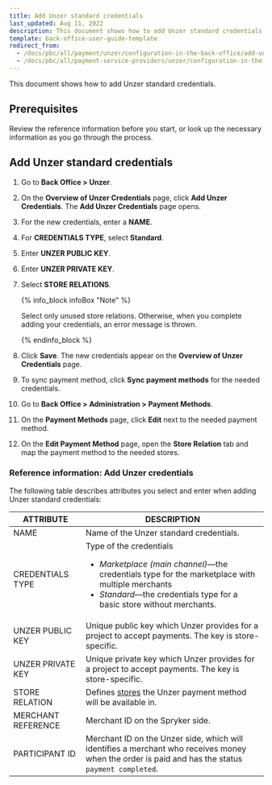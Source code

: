 ```yaml
---
title: Add Unzer standard credentials
last_updated: Aug 11, 2022
description: This document shows how to add Unzer standard credentials
template: back-office-user-guide-template
redirect_from:
  - /docs/pbc/all/payment/unzer/configuration-in-the-back-office/add-unzer-standard-credentails.html
  - /docs/pbc/all/payment-service-providers/unzer/configuration-in-the-back-office/add-unzer-standard-credentails.html
---
```


This document shows how to add Unzer standard credentials.

## Prerequisites

Review the reference information before you start, or look up the necessary information as you go through the process.

## Add Unzer standard credentials

   1. Go to **Back Office > Unzer**.
   2. On the **Overview of Unzer Credentials** page, click **Add Unzer Credentials**.
      The **Add Unzer Credentials** page opens.
   3. For the new credentials, enter a **NAME**.
   4. For **CREDENTIALS TYPE**, select **Standard**.
   5. Enter **UNZER PUBLIC KEY**.
   6. Enter **UNZER PRIVATE KEY**.
   7. Select **STORE RELATIONS**.

      {% info_block infoBox "Note" %}

      Select only unused store relations. Otherwise, when you complete adding your credentials, an error message is thrown.

      {% endinfo_block %}

   8. Click **Save**. The new credentials appear on the **Overview of Unzer Credentials** page.
   9. To sync payment method, click **Sync payment methods** for the needed credentials.
   10. Go to **Back Office > Administration > Payment Methods**.
   11. On the **Payment Methods** page, click **Edit** next to the needed payment method.
   12. On the **Edit Payment Method** page, open the **Store Relation** tab and map the payment method to the needed stores.

### Reference information: Add Unzer credentials

The following table describes attributes you select and enter when adding Unzer standard credentials:

| ATTRIBUTE | DESCRIPTION |
|-|-|
| NAME | Name of the Unzer standard credentials. |
| CREDENTIALS TYPE | Type of the credentials <ul><li>*Marketplace (main channel)*—the credentials type for the marketplace with multiple merchants</li><li>*Standard*—the credentials type for a basic store without merchants.</li></ul> |
| UNZER PUBLIC KEY | Unique public key which Unzer provides for a project to accept payments. The key is store-specific. |
| UNZER PRIVATE KEY | Unique private key which Unzer provides for a project to accept payments. The key is store-specific. |
| STORE RELATION | Defines [stores](/docs/dg/dev/miscellaneous-guides/howtos/howto-set-up-multiple-stores.html) the Unzer payment method will be available in.  |
| MERCHANT REFERENCE | Merchant ID on the Spryker side. |
| PARTICIPANT ID | Merchant ID on the Unzer side, which will identifies a merchant who receives money when the order is paid and has the status `payment completed`. |
